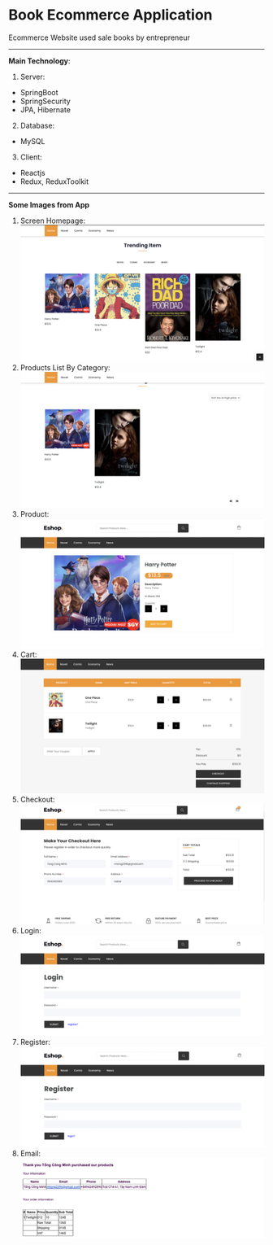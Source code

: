 # Book Ecommerce Application

Ecommerce Website used sale books by entrepreneur

---
**Main Technology**:
1. Server:
  - SpringBoot
  - SpringSecurity
  - JPA, Hibernate
2. Database:
  - MySQL
3. Client:
  - Reactjs
  - Redux, ReduxToolkit

---
**Some Images from App**
1. Screen Homepage:
![alt text](screenshots/home.png)
2. Products List By Category:
![alt text](screenshots/products.png)
3. Product:
![alt text](screenshots/product.png)
4. Cart:
![alt text](screenshots/cart.png)
5. Checkout:
![alt text](screenshots/checkout.png)
6. Login:
![alt text](screenshots/login.png)
7. Register:
![alt text](screenshots/register.png)
7. Email:
![alt text](screenshots/email.png)








